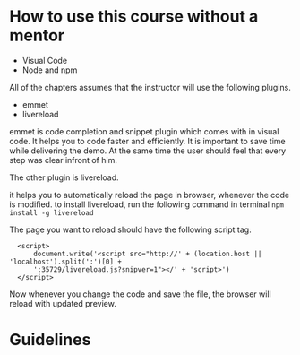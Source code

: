 # How to use this course without a mentor
  * Visual Code
  * Node and npm
  
  All of the chapters assumes that the instructor will use the following plugins.
  
  * emmet
  * livereload
  
  emmet is code completion and snippet plugin which comes with in visual code. It helps you to code faster and efficiently.
  It is important to save time while delivering the demo. At the same time the user should feel that every step was clear 
  infront of him.
  
  The other plugin is livereload.
  
  
  it helps you to automatically reload the page in browser, whenever the code is modified.
  to install livereload, run the following command in terminal
  `npm install -g livereload`
  
  The page you want to reload should have the following script tag.
  
  ```
    <script>
        document.write('<script src="http://' + (location.host || 'localhost').split(':')[0] +
        ':35729/livereload.js?snipver=1"></' + 'script>')
    </script> 
  ```
  Now whenever you change the code and save the file, the browser will reload with updated preview.
  
# Guidelines 
